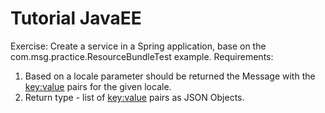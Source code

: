 # Tutorial JavaEE

Exercise: Create a service in a Spring application, base on the com.msg.practice.ResourceBundleTest example.
Requirements: 
1. Based on a locale parameter should be returned the Message with the <key:value> pairs for the given locale.
2. Return type - list of <key:value> pairs as JSON Objects.

